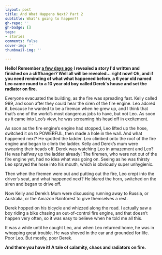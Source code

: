 ```yaml
---
layout: post
title: And What Happens Next? Part 2
subtitle: What's going to happen?!
gh-repo: ''
gh-badge: []
tags:
- stories
comments: false
cover-img: ''
thumbnail-img: ''

---
```

**Hello! Remember** [**a few days ago**](\\2021-02-04-second-post "a few days ago") **I revealed a story I'd written and finished on a cliffhanger? Well all will be revealed... right now! Oh, and if you need reminding of what what happened before, a 6 year old named Leo came round to a 10 year old boy called Derek's house and set the radiator on fire.**

Everyone evacuated the building, as the fire was spreading fast. Kelly called 999, and soon after they could hear the siren of the fire engine. Leo adored it, because he wanted to be a fireman when he grew up, and I think that that’s one of the world’s most dangerous jobs to have, but not Leo. As soon as it came into Leo’s view, he was screaming his head off in excitement.

As soon as the fire engine’s engine had stopped, Leo lifted up the hose, switched it on to POWERFUL, then made a hole in the wall. And what happened next? He spotted the ladder. Leo climbed onto the roof of the fire engine and began to climb the ladder. Kelly and Derek’s mum were swearing their heads off. Derek was watching Leo in amazement and Leo? He was halfway up the ladder already! The firemen, who were not out of the fire engine yet, had no idea what was going on. Seeing as he was thirsty Leo sprayed the hose into his mouth, which is obviously super unhygienic.

Then when the firemen were out and putting out the fire, Leo crept into the driver’s seat, and what happened next? He blared the horn, switched on the siren and began to drive off.

Now Kelly and Derek’s Mum were discussing running away to Russia, or Australia, or the Amazon Rainforest to give themselves a rest.

Derek hopped on his bicycle and whizzed along the road. I actually saw a boy riding a bike chasing an out-of-control fire engine, and that doesn’t happen very often, so it was easy to believe when he told me all this.

It was a while until he caught Leo, and when Leo returned home, he was in whopping great trouble. He was shoved in the car and grounded for life. Poor Leo. But mostly, poor Derek.

**And there you have it! A tale of calamity, chaos and radiators on fire.**